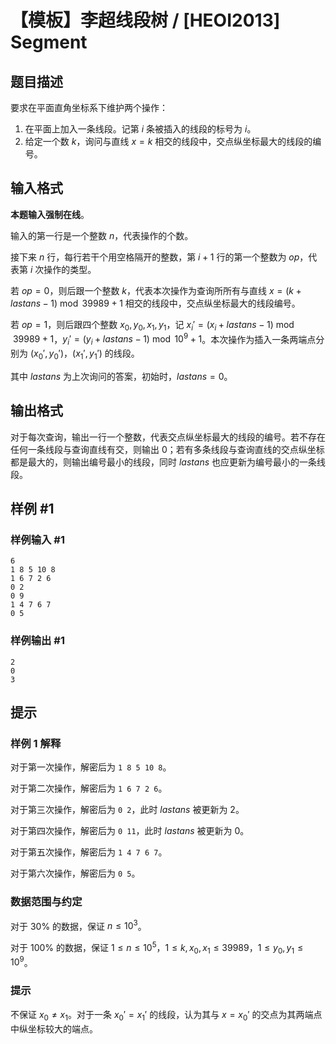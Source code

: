 # 【模板】李超线段树 / [HEOI2013] Segment

## 题目描述

要求在平面直角坐标系下维护两个操作：

1. 在平面上加入一条线段。记第 $i$ 条被插入的线段的标号为 $i$。
2. 给定一个数 $k$，询问与直线 $x = k$ 相交的线段中，交点纵坐标最大的线段的编号。

## 输入格式

**本题输入强制在线**。

输入的第一行是一个整数 $n$，代表操作的个数。

接下来 $n$ 行，每行若干个用空格隔开的整数，第 $i + 1$ 行的第一个整数为 $op$，代表第 $i$ 次操作的类型。

若 $op = 0$，则后跟一个整数 $k$，代表本次操作为查询所所有与直线 $x = (k + lastans - 1) \bmod 39989 + 1$ 相交的线段中，交点纵坐标最大的线段编号。

若 $op = 1$，则后跟四个整数 $x_0, y_0, x_1, y_1$，记 $x_i' = (x_i + lastans - 1) \bmod 39989 + 1$，$y_i' = (y_i + lastans - 1) \bmod 10^9 + 1$。本次操作为插入一条两端点分别为 $(x_0', y_0')$，$(x_1',y_1')$ 的线段。

其中 $lastans$ 为上次询问的答案，初始时，$lastans = 0$。

## 输出格式

对于每次查询，输出一行一个整数，代表交点纵坐标最大的线段的编号。若不存在任何一条线段与查询直线有交，则输出 $0$；若有多条线段与查询直线的交点纵坐标都是最大的，则输出编号最小的线段，同时 $lastans$ 也应更新为编号最小的一条线段。

## 样例 #1

### 样例输入 #1

```
6 
1 8 5 10 8 
1 6 7 2 6 
0 2 
0 9 
1 4 7 6 7 
0 5
```

### 样例输出 #1

```
2 
0 
3
```

## 提示

### 样例 $1$ 解释

对于第一次操作，解密后为 `1 8 5 10 8`。

对于第二次操作，解密后为 `1 6 7 2 6`。

对于第三次操作，解密后为 `0 2`，此时 $lastans$ 被更新为 $2$。

对于第四次操作，解密后为 `0 11`，此时 $lastans$ 被更新为 $0$。

对于第五次操作，解密后为 `1 4 7 6 7`。

对于第六次操作，解密后为 `0 5`。

### 数据范围与约定

对于 $30\%$ 的数据，保证 $n \leq 10^3$。

对于 $100\%$ 的数据，保证 $1 \leq n \leq 10^5$，$1 \leq k, x_0, x_1 \leq 39989$，$1 \leq y_0, y_1 \leq 10^9$。

### 提示

不保证 $x_0 \neq x_1$。对于一条 $x_0' = x_1'$ 的线段，认为其与 $x = x_0'$ 的交点为其两端点中纵坐标较大的端点。